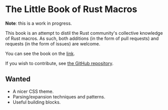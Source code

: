 # The Little Book of Rust Macros

**Note**: this is a work in progress.

This book is an attempt to distil the Rust community's collective knowledge of Rust macros.  As such, both additions (in the form of pull requests) and requests (in the form of issues) are welcome.

You can see the book on the [link](https://danielkeep.github.io/tlborm/).

If you wish to contribute, see [the GitHub repository](https://github.com/DanielKeep/tlborm/).

## Wanted

* A nicer CSS theme.
* Parsing/expansion techniques and patterns.
* Useful building blocks.
